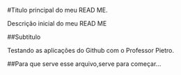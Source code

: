 #Titulo principal do meu READ ME.

Descrição inicial do meu READ ME

##Subtitulo

Testando as aplicações do Github com o Professor Pietro.

##Para que serve esse arquivo,serve para começar...

